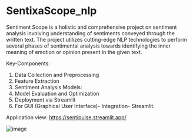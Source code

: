 # SentixaScope_nlp
Sentiment Scope is a holistic and comprehensive project on sentiment analysis involving understanding of sentiments conveyed through the written text. The project utilizes cutting-edge NLP technologies to perform several phases of sentimental analysis towards identifying the inner meaning of emotion or opinion present in the given text.

Key-Components:
1. Data Collection and Preprocessing
2. Feature Extraction
3. Sentiment Analysis Models:
4. Model Evaluation and Optimization
5. Deployment via Streamlit
6. For GUI (Graphical User Interface)- Integration- Streamlit.

Application view:
https://sentipulse.streamlit.app/

![image](https://github.com/gnanesh-16/SentixaScope_nlp/assets/98212179/612fb7cd-0cb5-4a13-8599-086c3c9e69b7)

